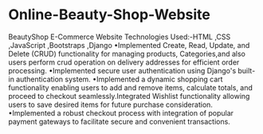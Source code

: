 # Online-Beauty-Shop-Website
BeautyShop E-Commerce Website
Technologies Used:-HTML ,CSS ,JavaScript ,Bootstraps
,Django
•Implemented Create, Read, Update, and Delete
(CRUD) functionality for managing products,
Categories,and also users perform crud operation
on delivery addresses for efficient order
processing.
•Implemented secure user authentication using
Django's built-in authentication system.
•Implemented a dynamic shopping cart
functionality enabling users to add and remove
items, calculate totals, and proceed to checkout
seamlessly.Integrated Wishlist functionality
allowing users to save desired items for future
purchase consideration.
•Implemented a robust checkout process with
integration of popular payment gateways to
facilitate secure and convenient transactions.
